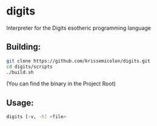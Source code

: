 # digits
Interpreter for the Digits esotheric programming language

## Building:
```sh
git clone https://github.com/krissemicolon/digits.git
cd digits/scripts
./build.sh
```
(You can find the binary in the Project Root)

## Usage:
```sh
digits [-v, -h] <file>
```
